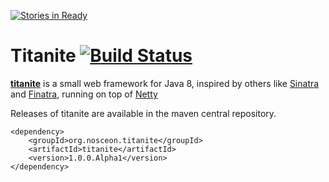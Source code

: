 [![Stories in Ready](https://badge.waffle.io/nosceon/titanite.png?label=ready&title=Ready)](https://waffle.io/nosceon/titanite)
# Titanite [![Build Status](https://drone.io/github.com/nosceon/titanite/status.png)](https://drone.io/github.com/nosceon/titanite/latest)

[__titanite__](http://oss.nosceon.org/titanite) is a small web framework for Java 8, inspired by others like [Sinatra](http://www.sinatrarb.com/) and [Finatra](http://finatra.info/), running on top of [Netty](http://netty.io/)


Releases of titanite are available in the maven central repository.

```
<dependency>
    <groupId>org.nosceon.titanite</groupId>
    <artifactId>titanite</artifactId>
    <version>1.0.0.Alpha1</version>
</dependency>
```
